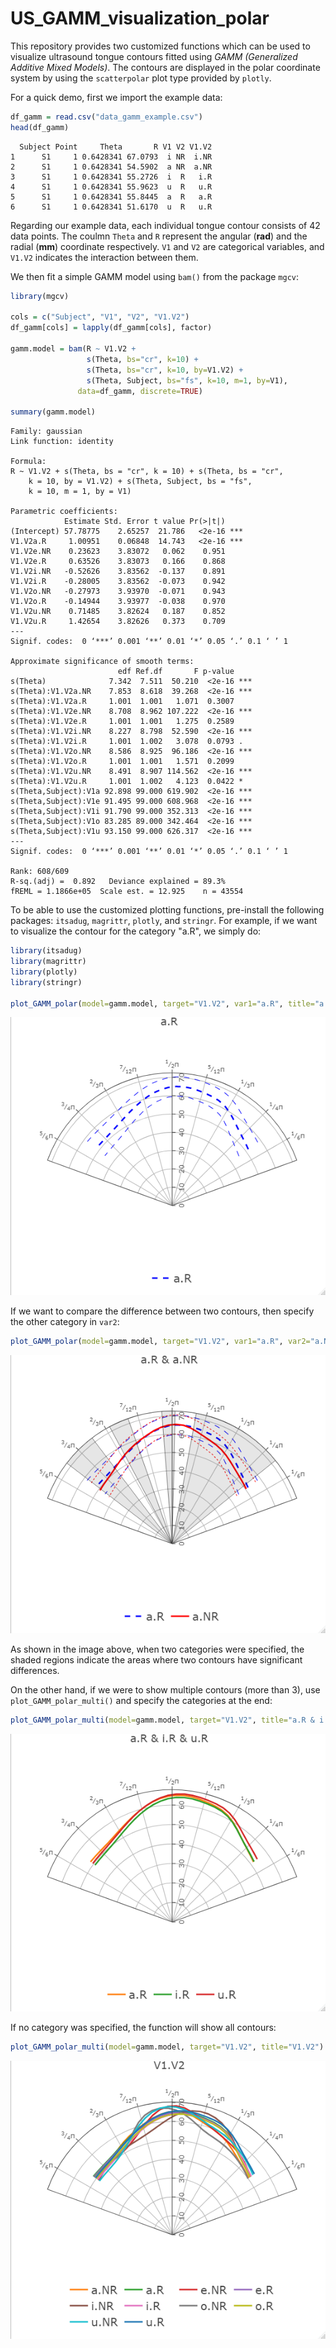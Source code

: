 # US_GAMM_visualization_polar
This repository provides two customized functions which can be used to visualize ultrasound tongue contours fitted using *GAMM (Generalized Additive Mixed Models)*.
The contours are displayed in the polar coordinate system by using the `scatterpolar` plot type provided by `plotly`.

For a quick demo, first we import the example data:

``` r
df_gamm = read.csv("data_gamm_example.csv")
head(df_gamm)
```

```
  Subject Point     Theta       R V1 V2 V1.V2
1      S1     1 0.6428341 67.0793  i NR  i.NR
2      S1     1 0.6428341 54.5902  a NR  a.NR
3      S1     1 0.6428341 55.2726  i  R   i.R
4      S1     1 0.6428341 55.9623  u  R   u.R
5      S1     1 0.6428341 55.8445  a  R   a.R
6      S1     1 0.6428341 51.6170  u  R   u.R
```

Regarding our example data, each individual tongue contour consists of 42 data points.
The coulmn `Theta` and `R` represent the angular (**rad**) and the radial (**mm**) coordinate respectively.
`V1` and `V2` are categorical variables, and `V1.V2` indicates the interaction between them.

We then fit a simple GAMM model using `bam()` from the package `mgcv`:

``` r
library(mgcv)

cols = c("Subject", "V1", "V2", "V1.V2")
df_gamm[cols] = lapply(df_gamm[cols], factor)

gamm.model = bam(R ~ V1.V2 +
                 s(Theta, bs="cr", k=10) +
                 s(Theta, bs="cr", k=10, by=V1.V2) +
                 s(Theta, Subject, bs="fs", k=10, m=1, by=V1),
               data=df_gamm, discrete=TRUE)

summary(gamm.model)
```

```
Family: gaussian 
Link function: identity 

Formula:
R ~ V1.V2 + s(Theta, bs = "cr", k = 10) + s(Theta, bs = "cr", 
    k = 10, by = V1.V2) + s(Theta, Subject, bs = "fs", 
    k = 10, m = 1, by = V1)

Parametric coefficients:
            Estimate Std. Error t value Pr(>|t|)    
(Intercept) 57.78775    2.65257  21.786   <2e-16 ***
V1.V2a.R     1.00951    0.06848  14.743   <2e-16 ***
V1.V2e.NR    0.23623    3.83072   0.062    0.951    
V1.V2e.R     0.63526    3.83073   0.166    0.868    
V1.V2i.NR   -0.52626    3.83562  -0.137    0.891    
V1.V2i.R    -0.28005    3.83562  -0.073    0.942    
V1.V2o.NR   -0.27973    3.93970  -0.071    0.943    
V1.V2o.R    -0.14944    3.93977  -0.038    0.970    
V1.V2u.NR    0.71485    3.82624   0.187    0.852    
V1.V2u.R     1.42654    3.82626   0.373    0.709    
---
Signif. codes:  0 ‘***’ 0.001 ‘**’ 0.01 ‘*’ 0.05 ‘.’ 0.1 ‘ ’ 1

Approximate significance of smooth terms:
                        edf Ref.df       F p-value    
s(Theta)              7.342  7.511  50.210  <2e-16 ***
s(Theta):V1.V2a.NR    7.853  8.618  39.268  <2e-16 ***
s(Theta):V1.V2a.R     1.001  1.001   1.071  0.3007    
s(Theta):V1.V2e.NR    8.708  8.962 107.222  <2e-16 ***
s(Theta):V1.V2e.R     1.001  1.001   1.275  0.2589    
s(Theta):V1.V2i.NR    8.227  8.798  52.590  <2e-16 ***
s(Theta):V1.V2i.R     1.001  1.002   3.078  0.0793 .  
s(Theta):V1.V2o.NR    8.586  8.925  96.186  <2e-16 ***
s(Theta):V1.V2o.R     1.001  1.001   1.571  0.2099    
s(Theta):V1.V2u.NR    8.491  8.907 114.562  <2e-16 ***
s(Theta):V1.V2u.R     1.001  1.002   4.123  0.0422 *  
s(Theta,Subject):V1a 92.898 99.000 619.902  <2e-16 ***
s(Theta,Subject):V1e 91.495 99.000 608.968  <2e-16 ***
s(Theta,Subject):V1i 91.790 99.000 352.313  <2e-16 ***
s(Theta,Subject):V1o 83.285 89.000 342.464  <2e-16 ***
s(Theta,Subject):V1u 93.150 99.000 626.317  <2e-16 ***
---
Signif. codes:  0 ‘***’ 0.001 ‘**’ 0.01 ‘*’ 0.05 ‘.’ 0.1 ‘ ’ 1

Rank: 608/609
R-sq.(adj) =  0.892   Deviance explained = 89.3%
fREML = 1.1866e+05  Scale est. = 12.925    n = 43554
```

To be able to use the customized plotting functions, pre-install the following packages: `itsadug`, `magrittr`, `plotly`, and `stringr`.
For example, if we want to visualize the contour for the category "a.R", we simply do:

``` r
library(itsadug)
library(magrittr)
library(plotly)
library(stringr)

plot_GAMM_polar(model=gamm.model, target="V1.V2", var1="a.R", title="a.R")
```
![output1](https://github.com/eparps/US_GAMM_visualization_polar/blob/7a77f230a025cde4acf67cd2753b45ba19c6b887/image/output1.png)

If we want to compare the difference between two contours, then specify the other category in `var2`:

``` r
plot_GAMM_polar(model=gamm.model, target="V1.V2", var1="a.R", var2="a.NR", title="a.R & a.NR")
```
![output2](https://github.com/eparps/US_GAMM_visualization_polar/blob/7a77f230a025cde4acf67cd2753b45ba19c6b887/image/output2.png)

As shown in the image above, when two categories were specified, the shaded regions indicate the areas where two contours have significant differences.

On the other hand, if we were to show multiple contours (more than 3), use `plot_GAMM_polar_multi()` and specify the categories at the end:

``` r
plot_GAMM_polar_multi(model=gamm.model, target="V1.V2", title="a.R & i.R & u.R", "a.R", "i.R", "u.R")
```
![output3](https://github.com/eparps/US_GAMM_visualization_polar/blob/7a77f230a025cde4acf67cd2753b45ba19c6b887/image/output3.png)

If no category was specified, the function will show all contours:

``` r
plot_GAMM_polar_multi(model=gamm.model, target="V1.V2", title="V1.V2")
```
![output4](https://github.com/eparps/US_GAMM_visualization_polar/blob/7a77f230a025cde4acf67cd2753b45ba19c6b887/image/output4.png)
